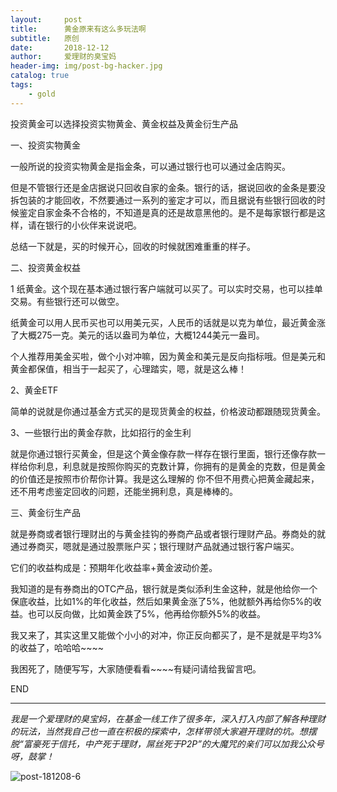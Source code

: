 ```yaml
---
layout:     post
title:      黄金原来有这么多玩法啊
subtitle:   原创
date:       2018-12-12
author:     爱理财的臭宝妈
header-img: img/post-bg-hacker.jpg
catalog: true
tags:
    - gold
---
```


投资黄金可以选择投资实物黄金、黄金权益及黄金衍生产品

一、投资实物黄金

一般所说的投资实物黄金是指金条，可以通过银行也可以通过金店购买。

但是不管银行还是金店据说只回收自家的金条。银行的话，据说回收的金条是要没拆包装的才能回收，不然要通过一系列的鉴定才可以，而且据说有些银行回收的时候鉴定自家金条不合格的，不知道是真的还是故意黑他的。是不是每家银行都是这样，请在银行的小伙伴来说说吧。

总结一下就是，买的时候开心，回收的时候就困难重重的样子。

二、投资黄金权益

1 纸黄金。这个现在基本通过银行客户端就可以买了。可以实时交易，也可以挂单交易。有些银行还可以做空。

纸黄金可以用人民币买也可以用美元买，人民币的话就是以克为单位，最近黄金涨了大概275一克。美元的话以盎司为单位，大概1244美元一盎司。

个人推荐用美金买啦，做个小对冲嘛，因为黄金和美元是反向指标哦。但是美元和黄金都保值，相当于一起买了，心理踏实，嗯，就是这么棒！

2、黄金ETF

简单的说就是你通过基金方式买的是现货黄金的权益，价格波动都跟随现货黄金。

3、一些银行出的黄金存款，比如招行的金生利

就是你通过银行买黄金，但是这个黄金像存款一样存在银行里面，银行还像存款一样给你利息，利息就是按照你购买的克数计算，你拥有的是黄金的克数，但是黄金的价值还是按照市价帮你计算。我是这么理解的 你不但不用费心把黄金藏起来，还不用考虑鉴定回收的问题，还能坐拥利息，真是棒棒的。



三、黄金衍生产品

就是券商或者银行理财出的与黄金挂钩的券商产品或者银行理财产品。券商处的就通过券商买，嗯就是通过股票账户买；银行理财产品就通过银行客户端买。

它们的收益构成是：预期年化收益率+黄金波动价差。

我知道的是有券商出的OTC产品，银行就是类似添利生金这种，就是他给你一个保底收益，比如1%的年化收益，然后如果黄金涨了5%，他就额外再给你5%的收益。也可以反向做，比如黄金跌了5%，他再给你额外5%的收益。

我又来了，其实这里又能做个小小的对冲，你正反向都买了，是不是就是平均3%的收益了，哈哈哈~~~~

我困死了，随便写写，大家随便看看~~~~有疑问请给我留言吧。



END

------

*我是一个爱理财的臭宝妈，在基金一线工作了很多年，深入打入内部了解各种理财的玩法，当然我自己也一直在积极的探索中，怎样带领大家避开理财的坑。想摆脱“富豪死于信托，中产死于理财，屌丝死于P2P”的大魔咒的亲们可以加我公众号呀，鼓掌！*

![post-181208-6](/../../../../hughhw.github.io/img/post-181208-6.jpg)